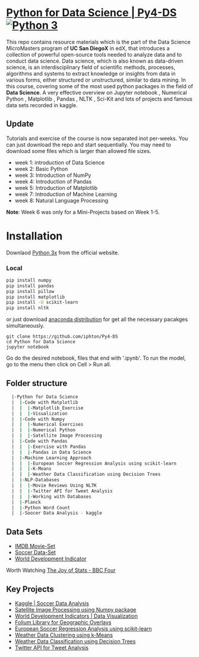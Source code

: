 [Python for Data Science | Py4-DS](https://www.edx.org/course/python-for-data-science)
[![Python 3](https://img.shields.io/badge/python-3-brightgreen.svg)](https://www.python.org/)
============================================

This repo contains resource materials which is the part of the Data Science MicroMasters program of **UC San DiegoX** in edX, that introduces a collection of powerful open-source tools needed to analyze data and to conduct data science. Data science, which is also known as data-driven science, is an interdisciplinary field of scientific methods, processes, algorithms and systems to extract knowledge or insights from data in various forms, either structured or unstructured, similar to data mining. In this course, covering some of the most used python packages in the field of **Data Science**. A very effective overview on Jupyter notebook , Numerical Python , Matplotlib , Pandas , NLTK , Sci-Kit and lots of projects and famous data sets recorded in kaggle.

## Update 
Tutorials and exercise of the course is now separated inot per-weeks. You can just download the repo and start sequentially. You may need to download some files which is larger than allowed file sizes.

- week 1: introduction of Data Science 
- week 2: Basic Python
- week 3: Introduction of NumPy
- week 4: Introduction of Pandas
- week 5: Introduction of Matplotlib
- week 7: Introduction of Machine Learning
- week 8: Natural Language Processing 

**Note**: Week 6 was only for a Mini-Projects based on Week 1-5.

# Installation
Downlaod [Python 3x](https://www.python.org/) from the official website.

### Local
``` bash
pip install numpy
pip install pandas
pip install pillow
pip install matplotlib
pip install -U scikit-learn
pip install nltk
```
or just download [anaconda distribution](https://www.anaconda.com/download/) for get all the necessary pacakges simultaneously.

```
git clone https://github.com/iphton/Py4-DS
cd Python for Data Science
jupyter notebook
```
Go do the desired notebook, files that end with '.ipynb'. To run the model, go to the menu then click on Cell > Run all.

## Folder structure

``` bash
  |-Python for Data Science                               
  |  |-Code with Matplotlib                           
  |  |  |-Matplotlib_Exercise                       
  |  |  |-Visualization								
  |  |-Code with Numpy                          
  |  |  |-Numerical Exercises                        
  |  |  |-Numerical Python
  |  |  |-Satellite Image Processing
  |  |-Code with Pandas  
  |  |  |-Exercise with Pandas
  |  |  |-Pandas in Data Science
  |  |-Machine Learning Approach    
  |  |  |-European Soccer Regression Analysis using scikit-learn
  |  |  |-K-Means
  |  |  |-Weather Data Classification using Decision Trees
  |  |-NLP-Databases   
  |  |  |-Movie Reviews Using NLTK
  |  |  |-Twitter API for Tweet Analysis
  |  |  |-Working with Databases
  |  |-Planck                           
  |  |-Python Word Count                          
  |  |-Soocer Data Analysis - kaggle                         
```


## Data Sets
* [IMDB Movie-Set](https://grouplens.org/datasets/movielens/)
* [Soccer Data-Set](https://www.kaggle.com/hugomathien/soccer)
* [World Development Indicator](https://www.kaggle.com/worldbank/world-development-indicators)

Worth Watching [The Joy of Stats - BBC Four](https://www.youtube.com/watch?v=jbkSRLYSojo)

## Key Projects
* [Kaggle | Soccer Data Analysis](https://github.com/innat-2k14/Data-Science-In-Python/tree/gh-pages/Python%20for%20Data%20Science/Soocer%20Data%20Analysis%20%20-%20kaggle)
* [Satellite Image Processing using Numpy package](https://github.com/innat-2k14/Data-Science-In-Python/tree/gh-pages/Python%20for%20Data%20Science/Code%20with%20Numpy/Satellite%20Image%20Processing)
* [World Development Indicators | Data Visualization](https://github.com/innat-2k14/Data-Science-In-Python/tree/gh-pages/Python%20for%20Data%20Science/Code%20with%20Matplotlib/Visualization/World%20Development%20Indicators)
* [Folium Library for Geographic Overlays](https://github.com/innat-2k14/Data-Science-In-Python/tree/gh-pages/Python%20for%20Data%20Science/Code%20with%20Matplotlib/Visualization/Using%20Folium%20Library%20for%20Geographic%20Overlays)
* [European Soccer Regression Analysis using scikit-learn](https://github.com/innat-2k14/Data-Science-In-Python/tree/gh-pages/Python%20for%20Data%20Science/Machine%20Learning%20Approach/European%20Soccer%20Regression%20Analysis%20using%20scikit-learn)
* [Weather Data Clustering using k-Means](https://github.com/innat-2k14/Data-Science-In-Python/tree/gh-pages/Python%20for%20Data%20Science/Machine%20Learning%20Approach/K-Means)
* [Weather Data Classification using Decision Trees](https://github.com/innat-2k14/Data-Science-In-Python/tree/gh-pages/Python%20for%20Data%20Science/Machine%20Learning%20Approach/Weather%20Data%20Classification%20using%20Decision%20Trees)
* [Twitter API for Tweet Analysis](https://github.com/innat-2k14/Data-Science-In-Python/tree/gh-pages/Python%20for%20Data%20Science/NLP-Databases/Using%20the%20Twitter%20API%20for%20Tweet%20Analysis)

